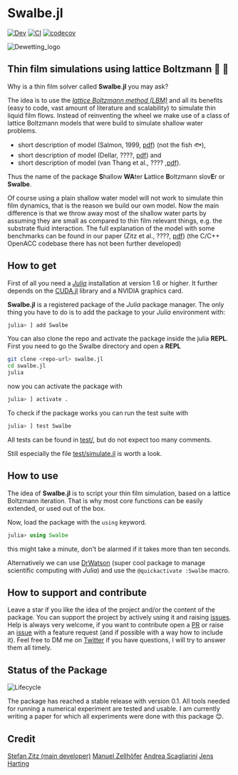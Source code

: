 # Swalbe.jl

[![Dev](https://img.shields.io/badge/docs-dev-blue.svg)](https://zitzeronion.github.io/Swalbe.jl/dev/) 
[![CI](https://github.com/Zitzeronion/Swalbe.jl/workflows/CI/badge.svg?branch=master&event=push)](https://github.com/Zitzeronion/Swalbe.jl/actions) 
[![codecov](https://codecov.io/gh/Zitzeronion/Swalbe.jl/branch/master/graph/badge.svg?token=J1AMK7YW69)](https://codecov.io/gh/Zitzeronion/Swalbe.jl)

![Dewetting_logo](https://gist.githubusercontent.com/Zitzeronion/807b9a7b2226e65643288df9a8cc1f46/raw/3a561e2a2b09eb42bf688f1d304f658b93fba8ed/logo_animation.gif)

## Thin film simulations using lattice Boltzmann :rainbow: :ocean:

Why is a thin film solver called **Swalbe.jl** you may ask?

The idea is to use the [*lattice Boltzmann method (LBM)*](https://en.wikipedia.org/wiki/Lattice_Boltzmann_methods) and all its benefits (easy to code, vast amount of literature and scalability) to simulate thin liquid film flows.
Instead of reinventing the wheel we make use of a class of lattice Boltzmann models that were build to simulate shallow water problems.

  - short description of model (Salmon, 1999, [pdf](http://pordlabs.ucsd.edu/rsalmon/salmon.1999a.pdf)) (not the fish :fish:),
  - short description of model (Dellar, ????, [pdf](https://people.maths.ox.ac.uk/dellar/papers/LBshallow.pdf)) and
  - short description of model (van Thang et al., ???? ,[pdf](https://hal.archives-ouvertes.fr/hal-01625073/document)).

Thus the name of the package **S**hallow **WA**ter **L**attice **B**oltzmann slov**E**r or **Swalbe**.

Of course using a plain shallow water model will not work to simulate thin film dynamics, that is the reason we build our own model.
Now the main difference is that we throw away most of the shallow water parts by assuming they are small as compared to thin film relevant things, e.g. the substrate fluid interaction.
The full explanation of the model with some benchmarks can be found in our paper (Zitz et al., ????, [pdf](http://pub.hi-ern.de/publications/2019/ZSMDH19/2019-ThinFilm-PRE.pdf)) (the C/C++ OpenACC codebase there has not been further developed)

## How to **get** 

First of all you need a *[Julia](https://julialang.org/)* installation at version 1.6 or higher. It further depends on the [CUDA.jl](https://cuda.juliagpu.org/stable/) library and a NVIDIA graphics card. 

**Swalbe.jl** is a registered package of the *Julia* package manager.
The only thing you have to do is to add the package to your *Julia* environment with: 

```julia
julia> ] add Swalbe
```

You can also clone the repo and activate the package inside the julia **REPL**.
First you need to go the Swalbe directory and open a **REPL**

```bash
git clone <repo-url> swalbe.jl
cd swalbe.jl
julia
```

now you can activate the package with

```julia
julia> ] activate .
```

To check if the package works you can run the test suite with

```julia
julia> ] test Swalbe
```

All tests can be found in [test/](https://github.com/Zitzeronion/Swalbe.jl/tree/master/test), but do not expect too many comments.

Still especially the file [test/simulate.jl](https://github.com/Zitzeronion/Swalbe.jl/blob/master/test/simulate.jl) is worth a look.

## How to **use** 

The idea of **Swalbe.jl** is to script your thin film simulation, based on a lattice Boltzmann iteration.
That is why most core functions can be easily extended, or used out of the box.

Now, load the package with the `using` keyword.

```julia
julia> using Swalbe
```

this might take a minute, don't be alarmed if it takes more than ten seconds.

Alternatively we can use [DrWatson](https://github.com/JuliaDynamics/DrWatson.jl) (super cool package to manage scientific computing with *Julia*) and use the `@quickactivate :Swalbe` macro.

## How to **support and contribute**

Leave a star if you like the idea of the project and/or the content of the package.
You can support the project by actively using it and raising [issues](https://github.com/Zitzeronion/Swalbe.jl/issues).
Help is always very welcome, if you want to contribute open a [PR](https://github.com/Zitzeronion/Swalbe.jl/pulls) or raise an [issue](https://github.com/Zitzeronion/Swalbe.jl/issues) with a feature request (and if possible with a way how to include it).
Feel free to DM me on [Twitter](https://twitter.com/Zitzero) if you have questions, I will try to answer them all timely.

## **Status** of the Package

![Lifecycle](https://img.shields.io/badge/lifecycle-stable-green.svg)

<!-- ![Lifecycle](https://img.shields.io/badge/lifecycle-experimental-orange.svg)
![Lifecycle](https://img.shields.io/badge/lifecycle-maturing-blue.svg)
![Lifecycle](https://img.shields.io/badge/lifecycle-retired-orange.svg)
![Lifecycle](https://img.shields.io/badge/lifecycle-archived-red.svg)
![Lifecycle](https://img.shields.io/badge/lifecycle-dormant-blue.svg) -->

The package has reached a stable release with version 0.1.
All tools needed for running a numerical experiment are tested and usable.
I am currently writing a paper for which all experiments were done with this package :blush:.

## **Credit**

[Stefan Zitz (main developer)](https://www.hi-ern.de/hi-ern/CompFlu/Team/Zitz/zitz.html)
[Manuel Zellhöfer](https://www.hi-ern.de/hi-ern/CompFlu/Team/Zellhoefer/zellhoefer.html)
[Andrea Scagliarini](https://www.iac.rm.cnr.it/iacsite/index.php?page=people&id=140)
[Jens Harting](https://www.hi-ern.de/hi-ern/CompFlu/Team/Harting/harting.html)
